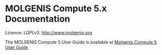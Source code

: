 # MOLGENIS Compute 5.x Documentation

Licence: LGPLv3. http://www.molgenis.org

The MOLGENIS Compute 5 User Guide is available at <a href="https://rawgithub.com/georgebyelas/molgenis/master/molgenis-compute-core/README.html"> Molgenis Compute 5 User Guide</a>

